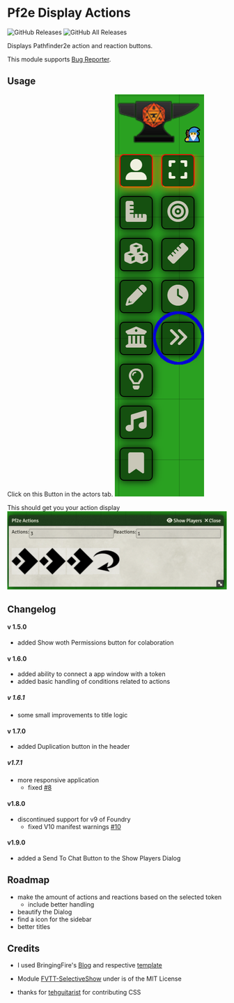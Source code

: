 # Pf2e Display Actions

![GitHub Releases](https://img.shields.io/badge/dynamic/json?label=Downloads@latest&query=assets%5B1%5D.download_count&url=https%3A%2F%2Fapi.github.com%2Frepos%2FMoonIsFalling%2Fpf2e-display-actions%2Freleases%2Flatest)
![GitHub All Releases](https://img.shields.io/github/downloads/MoonIsFalling/pf2e-display-actions/total?label=Downloads+total)

Displays Pathfinder2e action and reaction buttons.

This module supports [Bug Reporter](https://github.com/League-of-Foundry-Developers/bug-reporter).

## Usage

Click on this Button in the actors tab. ![Button in the actors tab](usage.png)


This should get you your action display ![action display dialog](dialog.png)

## Changelog
#### v 1.5.0
- added Show woth Permissions button for colaboration 
#### v 1.6.0
- added ability to connect a app window with a token
- added basic handling of conditions related to actions
##### v 1.6.1
- some small improvements to title logic
#### v 1.7.0
- added Duplication button in the header
##### v1.7.1
- more responsive application
  - fixed [#8](https://github.com/MoonIsFalling/pf2e-display-actions/issues/8)
#### v1.8.0
- discontinued support for v9 of Foundry
  - fixed V10 manifest warnings [#10](https://github.com/MoonIsFalling/pf2e-display-actions/issues/10)
#### v1.9.0
- added a Send To Chat Button to the Show Players Dialog
  
## Roadmap
- make the amount of actions and reactions based on the selected token
    - include better handling
- beautify the Dialog
- find a icon for the sidebar
- better titles

## Credits
- I used BringingFire's [Blog](https://bringingfire.com/blog/intro-to-foundry-module-development) and respective [template](https://github.com/BringingFire/foundry-module-ts-template)

- Module [FVTT-SelectiveShow](https://github.com/moo-man/FVTT-SelectiveShow) under is of the MIT License

- thanks for [tehguitarist](https://github.com/tehguitarist) for contributing CSS
